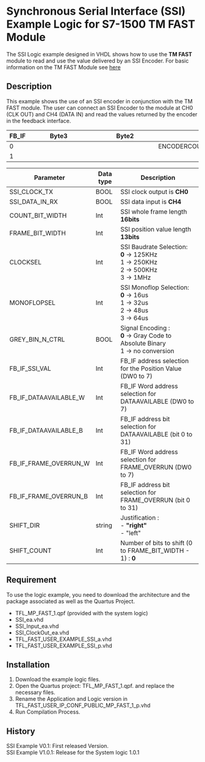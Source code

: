 # Synchronous Serial Interface (SSI) Example Logic for S7-1500 TM FAST Module

The SSI Logic example designed in VHDL shows how to use the **TM FAST** module to read and use the value delivered by an SSI Encoder.
For basic information on the TM FAST Module see [here](https://support.industry.siemens.com/cs/ww/en/view/109817062)

## Description

This example shows the use of an SSI encoder in conjunction with the TM FAST module.
The user can connect an SSI Encoder to the module at CH0 (CLK OUT) and CH4 (DATA IN) and read the values returned by the encoder in the feedback interface.

|  FB_IF  |   |   |   |Byte3|   |   |   |   |   |   |   |Byte2|   |   |   |   |   |   |   |Byte1|   |   |   |   |   |   | |Byte0|   |   |   |   |
|---|---|---|---|---|---|---|---|---|---|---|---|---|---|---|---|---|---|---|---|---|---|---|---|---|---|---|---|---|---|---|---|---|
|0||||||||||||||||ENCODERCOUNT ||||||||||
|1||||||||||||||||||||||||||||||DATAAVAILABLE|FRAME_OVERRUN|


| Parameter             |Data type| Description                         |
|   ---                 |  ---    |     ---                             |
| SSI_CLOCK_TX          |  BOOL   | SSI clock output is **CH0**         |
| SSI_DATA_IN_RX        |  BOOL   | SSI data input is **CH4**           |
| COUNT_BIT_WIDTH       |  Int    | SSI whole frame length **16bits**   |
| FRAME_BIT_WIDTH       |  Int    | SSI position value length **13bits**|
| CLOCKSEL              |  Int    | SSI Baudrate Selection: <br> **0** ->  125KHz <br> 1 -> 250KHz <br> 2 -> 500KHz <br> 3 -> 1MHz|
| MONOFLOPSEL           |  Int    | SSI Monoflop Selection:<br> **0** ->  16us <br> 1 -> 32us <br> 2 -> 48us <br> 3 -> 64us|
| GREY_BIN_N_CTRL       |  BOOL   | Signal Encoding  : <br> **0** -> Gray Code to Absolute Binary <br>  1 -> no conversion|
| FB_IF_SSI_VAL         |  Int    | FB_IF address selection for the Position Value (DW0 to 7)  |
| FB_IF_DATAAVAILABLE_W |  Int    | FB_IF Word address selection for DATAAVAILABLE (DW0 to 7)  |
| FB_IF_DATAAVAILABLE_B |  Int    | FB_IF address bit selection for DATAAVAILABLE (bit 0 to 31)|
| FB_IF_FRAME_OVERRUN_W |  Int    | FB_IF Word address selection for FRAME_OVERRUN (DW0 to 7)  |
| FB_IF_FRAME_OVERRUN_B |  Int    | FB_IF address bit selection for FRAME_OVERRUN (bit 0 to 31)|
| SHIFT_DIR             |  string | Justification : <br> - **"right"** <br> - "left"               |
| SHIFT_COUNT           |  Int    | Number of bits to shift (0 to FRAME_BIT_WIDTH - 1) :  **0**|



## Requirement

To use the logic example, you need to download the architecture and the package associated as well as the Quartus Project.
 
 -	TFL_MP_FAST_1.qpf (provided with the system logic)
 -	SSI_ea.vhd
 -	SSI_Input_ea.vhd
 -	SSI_ClockOut_ea.vhd
 -	TFL_FAST_USER_EXAMPLE_SSI_a.vhd
 -   TFL_FAST_USER_EXAMPLE_SSI_p.vhd

## Installation

1.	Download the example logic files.
2.	Open the Quartus project: TFL_MP_FAST_1.qpf. and replace the necessary files.
3.	Rename the Application and Logic version in TFL_FAST_USER_IP_CONF_PUBLIC_MP_FAST_1_p.vhd
4.	Run Compilation Process.

## History

SSI Example V0.1: First released Version.\
SSI Example V1.0.1: Release for the System logic 1.0.1

